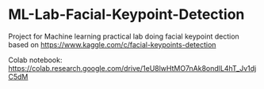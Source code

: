 # ML-Lab-Facial-Keypoint-Detection
Project for Machine learning practical lab doing facial keypoint dection based on https://www.kaggle.com/c/facial-keypoints-detection

Colab notebook: https://colab.research.google.com/drive/1eU8lwHtMO7nAk8ondlL4hT_Jv1djC5dM

